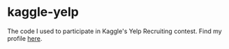 kaggle-yelp
===========

The code I used to participate in Kaggle's Yelp Recruiting
contest. Find my profile
[here](http://www.kaggle.com/users/25160/proth).
